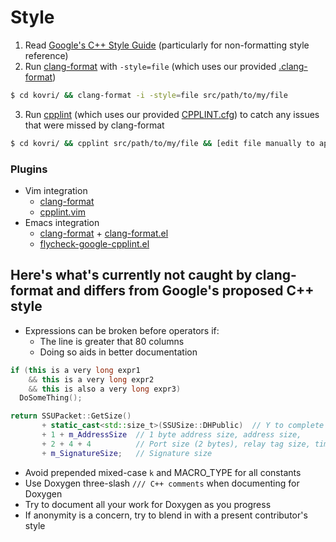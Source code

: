 # Style
1. Read [Google's C++ Style Guide](https://google.github.io/styleguide/cppguide.html) (particularly for non-formatting style reference)
2. Run [clang-format](http://clang.llvm.org/docs/ClangFormat.html) with ```-style=file``` (which uses our provided [.clang-format](https://github.com/monero-project/kovri/blob/master/.clang-format))
```bash
$ cd kovri/ && clang-format -i -style=file src/path/to/my/file
```
3. Run [cpplint](https://pypi.python.org/pypi/cpplint/) (which uses our provided [CPPLINT.cfg](https://github.com/monero-project/kovri/blob/master/CPPLINT.cfg)) to catch any issues that were missed by clang-format
```bash
$ cd kovri/ && cpplint src/path/to/my/file && [edit file manually to apply fixes]
```

### Plugins

- Vim integration
  - [clang-format](http://clang.llvm.org/docs/ClangFormat.html#vim-integration)
  - [cpplint.vim](https://github.com/vim-syntastic/syntastic/blob/master/syntax_checkers/cpp/cpplint.vim)
- Emacs integration
  - [clang-format](http://clang.llvm.org/docs/ClangFormat.html#emacs-integration) + [clang-format.el](https://llvm.org/svn/llvm-project/cfe/trunk/tools/clang-format/clang-format.el)
  - [flycheck-google-cpplint.el](https://github.com/flycheck/flycheck-google-cpplint)

## Here's what's currently not caught by clang-format and differs from Google's proposed C++ style

- Expressions can be broken before operators if:
  - The line is greater that 80 columns
  - Doing so aids in better documentation

```cpp
if (this is a very long expr1
    && this is a very long expr2
    && this is also a very long expr3)
  DoSomeThing();
```

```cpp
return SSUPacket::GetSize()
       + static_cast<std::size_t>(SSUSize::DHPublic)  // Y to complete the DH agreement
       + 1 + m_AddressSize  // 1 byte address size, address size,
       + 2 + 4 + 4          // Port size (2 bytes), relay tag size, time size
       + m_SignatureSize;   // Signature size
```

- Avoid prepended mixed-case ```k``` and MACRO_TYPE for all constants
- Use Doxygen three-slash ```/// C++ comments``` when documenting for Doxygen
- Try to document all your work for Doxygen as you progress
- If anonymity is a concern, try to blend in with a present contributor's style
